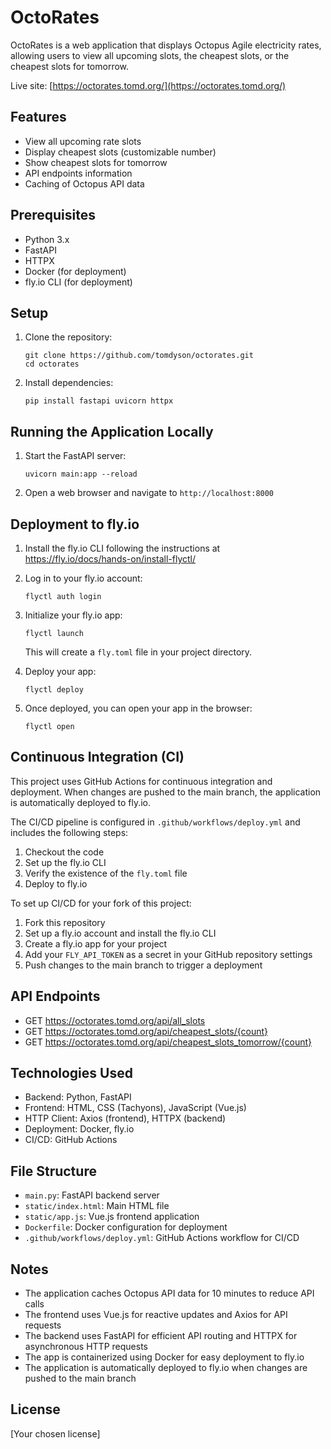 # OctoRates

OctoRates is a web application that displays Octopus Agile electricity rates, allowing users to view all upcoming slots, the cheapest slots, or the cheapest slots for tomorrow.

Live site: [https://octorates.tomd.org/](https://octorates.tomd.org/)

## Features

- View all upcoming rate slots
- Display cheapest slots (customizable number)
- Show cheapest slots for tomorrow
- API endpoints information
- Caching of Octopus API data

## Prerequisites

- Python 3.x
- FastAPI
- HTTPX
- Docker (for deployment)
- fly.io CLI (for deployment)

## Setup

1. Clone the repository:
   ```
   git clone https://github.com/tomdyson/octorates.git
   cd octorates
   ```

2. Install dependencies:
   ```
   pip install fastapi uvicorn httpx
   ```

## Running the Application Locally

1. Start the FastAPI server:
   ```
   uvicorn main:app --reload
   ```

2. Open a web browser and navigate to `http://localhost:8000`

## Deployment to fly.io

1. Install the fly.io CLI following the instructions at https://fly.io/docs/hands-on/install-flyctl/

2. Log in to your fly.io account:
   ```
   flyctl auth login
   ```

3. Initialize your fly.io app:
   ```
   flyctl launch
   ```
   This will create a `fly.toml` file in your project directory.

4. Deploy your app:
   ```
   flyctl deploy
   ```

5. Once deployed, you can open your app in the browser:
   ```
   flyctl open
   ```

## Continuous Integration (CI)

This project uses GitHub Actions for continuous integration and deployment. When changes are pushed to the main branch, the application is automatically deployed to fly.io.

The CI/CD pipeline is configured in `.github/workflows/deploy.yml` and includes the following steps:

1. Checkout the code
2. Set up the fly.io CLI
3. Verify the existence of the `fly.toml` file
4. Deploy to fly.io

To set up CI/CD for your fork of this project:

1. Fork this repository
2. Set up a fly.io account and install the fly.io CLI
3. Create a fly.io app for your project
4. Add your `FLY_API_TOKEN` as a secret in your GitHub repository settings
5. Push changes to the main branch to trigger a deployment

## API Endpoints

- GET https://octorates.tomd.org/api/all_slots
- GET https://octorates.tomd.org/api/cheapest_slots/{count}
- GET https://octorates.tomd.org/api/cheapest_slots_tomorrow/{count}

## Technologies Used

- Backend: Python, FastAPI
- Frontend: HTML, CSS (Tachyons), JavaScript (Vue.js)
- HTTP Client: Axios (frontend), HTTPX (backend)
- Deployment: Docker, fly.io
- CI/CD: GitHub Actions

## File Structure

- `main.py`: FastAPI backend server
- `static/index.html`: Main HTML file
- `static/app.js`: Vue.js frontend application
- `Dockerfile`: Docker configuration for deployment
- `.github/workflows/deploy.yml`: GitHub Actions workflow for CI/CD

## Notes

- The application caches Octopus API data for 10 minutes to reduce API calls
- The frontend uses Vue.js for reactive updates and Axios for API requests
- The backend uses FastAPI for efficient API routing and HTTPX for asynchronous HTTP requests
- The app is containerized using Docker for easy deployment to fly.io
- The application is automatically deployed to fly.io when changes are pushed to the main branch

## License

[Your chosen license]
